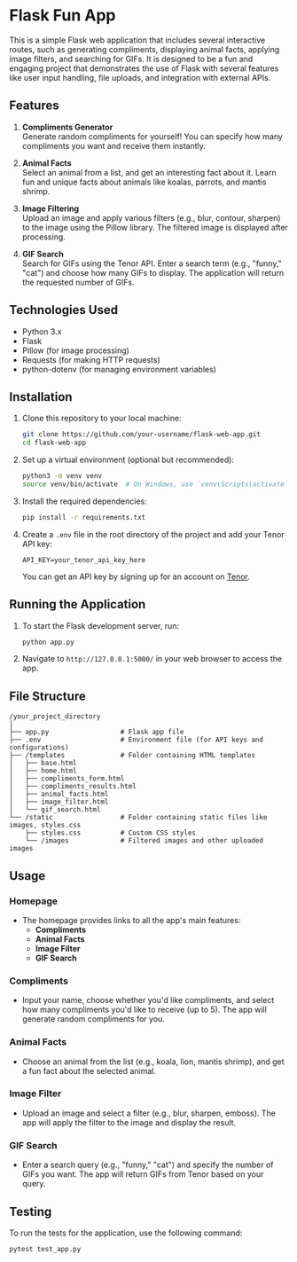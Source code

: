 # Flask Fun App

This is a simple Flask web application that includes several interactive routes, such as generating compliments, displaying animal facts, applying image filters, and searching for GIFs. It is designed to be a fun and engaging project that demonstrates the use of Flask with several features like user input handling, file uploads, and integration with external APIs.


## Features

1. **Compliments Generator**  
   Generate random compliments for yourself! You can specify how many compliments you want and receive them instantly.

2. **Animal Facts**  
   Select an animal from a list, and get an interesting fact about it. Learn fun and unique facts about animals like koalas, parrots, and mantis shrimp.

3. **Image Filtering**  
   Upload an image and apply various filters (e.g., blur, contour, sharpen) to the image using the Pillow library. The filtered image is displayed after processing.

4. **GIF Search**  
   Search for GIFs using the Tenor API. Enter a search term (e.g., "funny," "cat") and choose how many GIFs to display. The application will return the requested number of GIFs.

## Technologies Used

- Python 3.x
- Flask
- Pillow (for image processing)
- Requests (for making HTTP requests)
- python-dotenv (for managing environment variables)

## Installation

1. Clone this repository to your local machine:

   ```bash
   git clone https://github.com/your-username/flask-web-app.git
   cd flask-web-app
   ```

2. Set up a virtual environment (optional but recommended):

   ```bash
   python3 -m venv venv
   source venv/bin/activate  # On Windows, use `venv\Scripts\activate`
   ```

3. Install the required dependencies:

   ```bash
   pip install -r requirements.txt
   ```

4. Create a `.env` file in the root directory of the project and add your Tenor API key:

   ```
   API_KEY=your_tenor_api_key_here
   ```

   You can get an API key by signing up for an account on [Tenor](https://tenor.com/gifapi).

## Running the Application

1. To start the Flask development server, run:

   ```bash
   python app.py
   ```

2. Navigate to `http://127.0.0.1:5000/` in your web browser to access the app.

## File Structure

```
/your_project_directory
│
├── app.py                  # Flask app file
├── .env                    # Environment file (for API keys and configurations)
├── /templates              # Folder containing HTML templates
│   ├── base.html
│   ├── home.html
│   ├── compliments_form.html
│   ├── compliments_results.html
│   ├── animal_facts.html
│   ├── image_filter.html
│   └── gif_search.html
└── /static                 # Folder containing static files like images, styles.css
    ├── styles.css          # Custom CSS styles
    └── /images             # Filtered images and other uploaded images
```

## Usage

### Homepage

- The homepage provides links to all the app's main features:
  - **Compliments**
  - **Animal Facts**
  - **Image Filter**
  - **GIF Search**

### Compliments

- Input your name, choose whether you'd like compliments, and select how many compliments you'd like to receive (up to 5). The app will generate random compliments for you.

### Animal Facts

- Choose an animal from the list (e.g., koala, lion, mantis shrimp), and get a fun fact about the selected animal.

### Image Filter

- Upload an image and select a filter (e.g., blur, sharpen, emboss). The app will apply the filter to the image and display the result.

### GIF Search

- Enter a search query (e.g., "funny," "cat") and specify the number of GIFs you want. The app will return GIFs from Tenor based on your query.

## Testing

To run the tests for the application, use the following command:
```bash
pytest test_app.py
```
